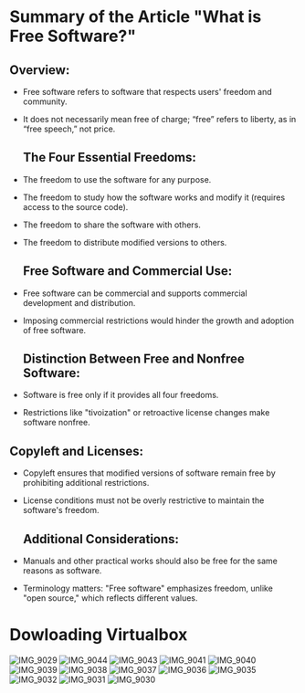 # Summary of the Article "What is Free Software?"


## Overview:
- Free software refers to software that respects users' freedom and community.
- It does not necessarily mean free of charge; “free” refers to liberty, as in “free speech,” not price.

  ## The Four Essential Freedoms:

- The freedom to use the software for any purpose.
- The freedom to study how the software works and modify it (requires access to the source code).
- The freedom to share the software with others.
- The freedom to distribute modified versions to others.

  ## Free Software and Commercial Use:

- Free software can be commercial and supports commercial development and distribution.
- Imposing commercial restrictions would hinder the growth and adoption of free software.

  ## Distinction Between Free and Nonfree Software:

- Software is free only if it provides all four freedoms.
- Restrictions like "tivoization" or retroactive license changes make software nonfree.

 ## Copyleft and Licenses:

- Copyleft ensures that modified versions of software remain free by prohibiting additional restrictions.
- License conditions must not be overly restrictive to maintain the software's freedom.

  ## Additional Considerations:

- Manuals and other practical works should also be free for the same reasons as software.
- Terminology matters: "Free software" emphasizes freedom, unlike "open source," which reflects different values.


# Dowloading Virtualbox


![IMG_9029](https://github.com/user-attachments/assets/89d9066e-aaae-402d-a027-a371ad4da395)
![IMG_9044](https://github.com/user-attachments/assets/80b2a8cb-5c0f-412e-aec2-aa008d6b2e72)
![IMG_9043](https://github.com/user-attachments/assets/edec0be5-d1ff-4b30-9bcd-f0baf58e04f4)
![IMG_9041](https://github.com/user-attachments/assets/37b7c7db-f658-43a8-8278-3d7e561dcdeb)
![IMG_9040](https://github.com/user-attachments/assets/ff5b2e3d-4a71-4897-9ba7-67c0119ab860)
![IMG_9039](https://github.com/user-attachments/assets/825e4017-6ec3-452d-bed6-ee187887a2af)
![IMG_9038](https://github.com/user-attachments/assets/29ca51ce-6898-4a8b-b408-0b5162163030)
![IMG_9037](https://github.com/user-attachments/assets/51d470f8-6a7d-439f-99f4-463f8516df37)
![IMG_9036](https://github.com/user-attachments/assets/7e9947ae-5342-41b8-b0e1-1473e3049be5)
![IMG_9035](https://github.com/user-attachments/assets/fce61a29-451a-48cf-a769-6e1c67d2d777)
![IMG_9032](https://github.com/user-attachments/assets/e1375ab8-6896-46d9-822d-be4798e9dbb8)
![IMG_9031](https://github.com/user-attachments/assets/2d13de95-8c02-4f3e-bdd8-af90bdcb66b6)
![IMG_9030](https://github.com/user-attachments/assets/d08e3a49-17ad-4b7a-988b-63d481e11f74)
  
